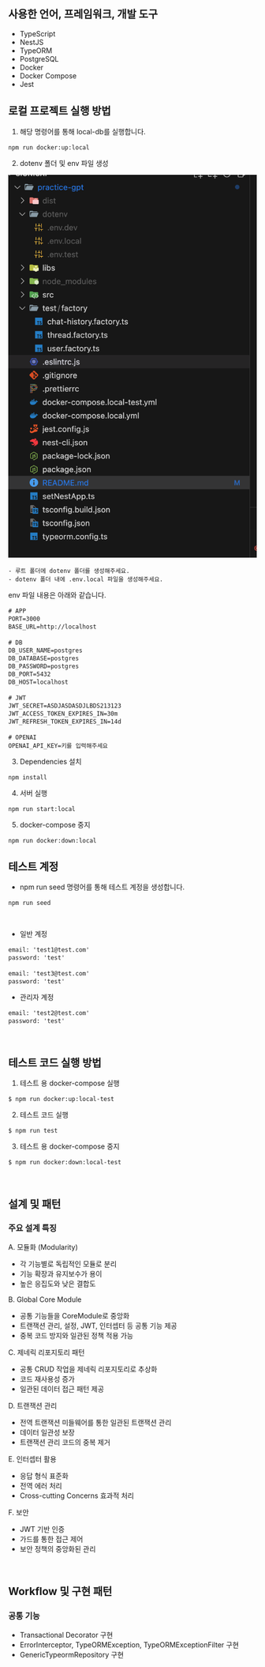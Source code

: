 ## 사용한 언어, 프레임워크, 개발 도구

- TypeScript
- NestJS
- TypeORM
- PostgreSQL
- Docker
- Docker Compose
- Jest

## 로컬 프로젝트 실행 방법

1. 해당 명령어를 통해 local-db를 실행합니다.

```
npm run docker:up:local
```

2. dotenv 폴더 및 env 파일 생성

![alt text](image.png)

```
- 루트 폴더에 dotenv 폴더를 생성해주세요.
- dotenv 폴더 내에 .env.local 파일을 생성해주세요.
```

env 파일 내용은 아래와 같습니다.

```
# APP
PORT=3000
BASE_URL=http://localhost

# DB
DB_USER_NAME=postgres
DB_DATABASE=postgres
DB_PASSWORD=postgres
DB_PORT=5432
DB_HOST=localhost

# JWT
JWT_SECRET=ASDJASDASDJLBDS213123
JWT_ACCESS_TOKEN_EXPIRES_IN=30m
JWT_REFRESH_TOKEN_EXPIRES_IN=14d

# OPENAI
OPENAI_API_KEY=키를 입력해주세요
```

3. Dependencies 설치

```
npm install
```

4. 서버 실행

```
npm run start:local
```

5. docker-compose 중지

```
npm run docker:down:local
```

## 테스트 계정

- npm run seed 명령어를 통해 테스트 계정을 생성합니다.

```
npm run seed
```

<br>

- 일반 계정

```
email: 'test1@test.com'
password: 'test'

email: 'test3@test.com'
password: 'test'
```

- 관리자 계정

```
email: 'test2@test.com'
password: 'test'
```

<br>

## 테스트 코드 실행 방법

1. 테스트 용 docker-compose 실행

```
$ npm run docker:up:local-test
```

2. 테스트 코드 실행

```
$ npm run test
```

3. 테스트 용 docker-compose 중지

```
$ npm run docker:down:local-test
```

<br>

## 설계 및 패턴

### 주요 설계 특징

A. 모듈화 (Modularity)

- 각 기능별로 독립적인 모듈로 분리
- 기능 확장과 유지보수가 용이
- 높은 응집도와 낮은 결합도

B. Global Core Module

- 공통 기능들을 CoreModule로 중앙화
- 트랜잭션 관리, 설정, JWT, 인터셉터 등 공통 기능 제공
- 중복 코드 방지와 일관된 정책 적용 가능

C. 제네릭 리포지토리 패턴

- 공통 CRUD 작업을 제네릭 리포지토리로 추상화
- 코드 재사용성 증가
- 일관된 데이터 접근 패턴 제공

D. 트랜잭션 관리

- 전역 트랜잭션 미들웨어를 통한 일관된 트랜잭션 관리
- 데이터 일관성 보장
- 트랜잭션 관리 코드의 중복 제거

E. 인터셉터 활용

- 응답 형식 표준화
- 전역 에러 처리
- Cross-cutting Concerns 효과적 처리

F. 보안

- JWT 기반 인증
- 가드를 통한 접근 제어
- 보안 정책의 중앙화된 관리

<br>

## Workflow 및 구현 패턴

### 공통 기능

- Transactional Decorator 구현
- ErrorInterceptor, TypeORMException, TypeORMExceptionFilter 구현
- GenericTypeormRepository 구현

<br>
